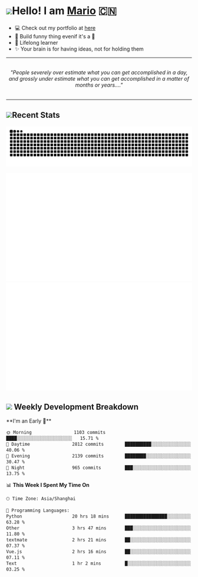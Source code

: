 <h1><a href = "#"><img src="https://media.giphy.com/media/VgCDAzcKvsR6OM0uWg/giphy.gif" width="50"></a><span>Hello! I am <a href="https://github.com/mario1in">Mario</a></span> 🇨🇳 </h1>

- 💻 Check out my portfolio at [here](https://shixiong.name)
- 🔨 Build funny thing evenif it's a 💩
- 🚀 Lifelong learner
- ✨ Your brain is for having ideas, not for holding them

<hr/>
<br/>
<div align="center">
<i>"People severely over estimate what you can get accomplished in a day, and grossly under estimate what you can get accomplished in a matter of months or years...." </i>
</div>
<br/>
<hr/>

<h2 align="left">
  <a href="#"><img src="https://emojis.slackmojis.com/emojis/images/1643514389/3643/cool-doge.gif?1643514389" height="30"></a>Recent Stats
</h2>

<picture>
  <source
    media="(prefers-color-scheme: dark)"
    srcset="https://raw.githubusercontent.com/mario1in/mario1in/output/github-contribution-grid-snake-dark.svg"
  />
  <source
    media="(prefers-color-scheme: light)"
    srcset="https://raw.githubusercontent.com/mario1in/mario1in/output/github-contribution-grid-snake.svg"
  />
  <img
    alt="github contribution grid snake animation"
    src="https://raw.githubusercontent.com/mario1in/mario1in/output/github-contribution-grid-snake.svg"
  />
</picture>

![overview](https://raw.githubusercontent.com/mario1in/mario1in/stats-output/generated/overview.svg)
![languages](https://raw.githubusercontent.com/mario1in/mario1in/stats-output/generated/languages.svg)

<h2 align="left">
  <a href="#"><img src="https://emojis.slackmojis.com/emojis/images/1643514062/184/nyancat_big.gif?1643514062" height="30"></a> Weekly Development Breakdown
</h2>
<!--START_SECTION:waka-->
**I'm an Early 🐤** 

```text
🌞 Morning                1103 commits        ████░░░░░░░░░░░░░░░░░░░░░   15.71 % 
🌆 Daytime                2812 commits        ██████████░░░░░░░░░░░░░░░   40.06 % 
🌃 Evening                2139 commits        ████████░░░░░░░░░░░░░░░░░   30.47 % 
🌙 Night                  965 commits         ███░░░░░░░░░░░░░░░░░░░░░░   13.75 % 
```


📊 **This Week I Spent My Time On** 

```text
🕑︎ Time Zone: Asia/Shanghai

💬 Programming Languages: 
Python                   20 hrs 18 mins      ████████████████░░░░░░░░░   63.28 % 
Other                    3 hrs 47 mins       ███░░░░░░░░░░░░░░░░░░░░░░   11.80 % 
textmate                 2 hrs 21 mins       ██░░░░░░░░░░░░░░░░░░░░░░░   07.37 % 
Vue.js                   2 hrs 16 mins       ██░░░░░░░░░░░░░░░░░░░░░░░   07.11 % 
Text                     1 hr 2 mins         █░░░░░░░░░░░░░░░░░░░░░░░░   03.25 % 
```


<!--END_SECTION:waka-->

